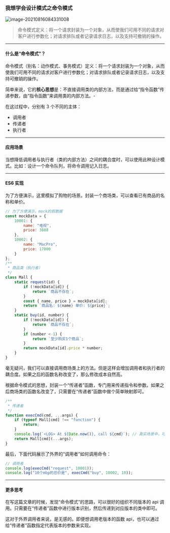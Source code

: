 ### 我想学会设计模式之命令模式

![image-20210816084331008](https://gitee.com/p_pj/pig/raw/master/img/image-20210816084331008.png)



> 命令模式定义：将一个请求封装为一个对象，从而使我们可用不同的请求对客户进行参数化；对请求排队或者记录请求日志，以及支持可撤销的操作。

--------

#### 什么是“命令模式”？

命令模式（别名：动作模式、事务模式）定义：将一个请求封装为一个对象，从而使我们可用不同的请求对客户进行参数化；对请求排队或者记录请求日志，以及支持可撤销的操作。

简单来说，它的**核心思想**是：不直接调用类的内部方法，而是通过给“指令函数”传递参数，由“指令函数”来调用类的内部方法。-

在这过程中，分别有 3 个不同的主体：

- 调用者
- 传递者
- 执行者

--------

#### 应用场景

当想降低调用者与执行者（类的内部方法）之间的耦合度时，可以使用此种设计模式。比如：设计一个命令队列，将命令调用记入日志。

--------

#### ES6 实现

为了方便演示，这里模拟了购物的场景。封装一个商场类，可以查看已有商品的名称和单价。

```js
// 为了方便演示，mock的假数据
const mockData = {
    10001: {
        name: "电视",
        price: 3888
    },
    10002: {
        name: "MacPro",
        price: 17000
    }
};
/**
 * 商品类（执行者）
 */
class Mall {
    static request(id) {
        if (!mockData[id]) {
            return `商品不存在`;
        }
        const { name, price } = mockData[id];
        return `商品名: ${name} 单价: ${price}`;
    }
    static buy(id, number) {
        if (!mockData[id]) {
            return `商品不存在`;
        }
        if (number < 1) {
            return `至少购买1个商品`;
        }
        return mockData[id].price * number;
    }
}
```

毫无疑问，我们可以直接调用商场类上的方法。但是这样会增加调用者和执行者的耦合度。如果之后的函数名称改变了，那么修改成本自然高。

根据命令模式的思想，封装一个“传递者”函数，专门用来传递指令和参数。如果之后商场类的函数名改变了，只需要在“传递者”函数中做个简单映射即可。

```js
/**
 * 传递者
 */
function execCmd(cmd, ...args) {
    if (typeof Mall[cmd] !== "function") {
        return;
    }
    console.log(`<LOG> At ${Date.now()}, call ${cmd}`); // 真实场景中，可以向数据库写入日志，或者微服务上报日志
    return Mall[cmd](...args);
}
```

最后，下面代码展示了外界的“调用者”如何调用命令：

```js
// 调用者
console.log(execCmd("request", 10001));
console.log("10个mbp的总价是", execCmd("buy", 10002, 10));
```

-----

#### 更多思考

在写这篇文章的时候，发现“命令模式”的思路，可以很好的组织不同版本的 api 调用。只需要在“传递者”函数中进行版本识别，然后传递到对应版本的类中即可。

这对于外界调用者来说，是无感的。即便想调用老版本的函数 api，也可以通过给“传递者”函数指定代表版本的参数来实现。